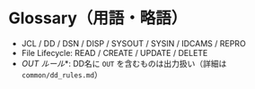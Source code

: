 # Glossary（用語・略語）
- JCL / DD / DSN / DISP / SYSOUT / SYSIN / IDCAMS / REPRO
- File Lifecycle: READ / CREATE / UPDATE / DELETE
- **OUT* ルール**: DD名に `OUT` を含むものは出力扱い（詳細は `common/dd_rules.md`）
